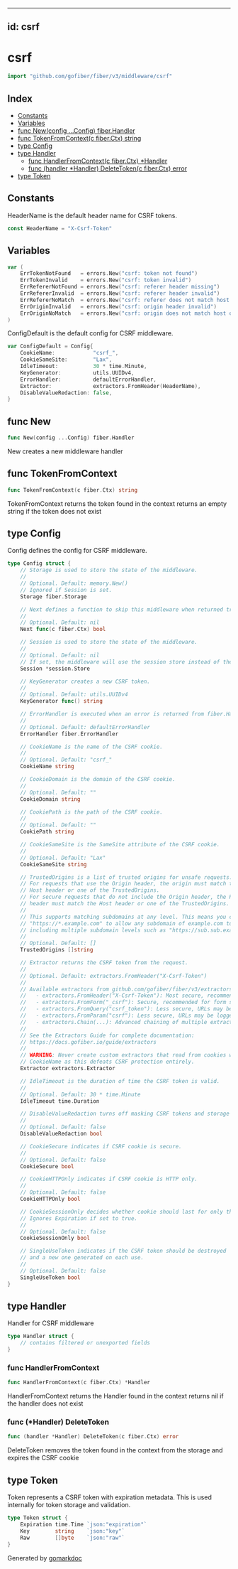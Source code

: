 <!-- Code generated by gomarkdoc. DO NOT EDIT -->

---
id: csrf
---


# csrf

```go
import "github.com/gofiber/fiber/v3/middleware/csrf"
```

## Index

- [Constants](<#constants>)
- [Variables](<#variables>)
- [func New\(config ...Config\) fiber.Handler](<#New>)
- [func TokenFromContext\(c fiber.Ctx\) string](<#TokenFromContext>)
- [type Config](<#Config>)
- [type Handler](<#Handler>)
  - [func HandlerFromContext\(c fiber.Ctx\) \*Handler](<#HandlerFromContext>)
  - [func \(handler \*Handler\) DeleteToken\(c fiber.Ctx\) error](<#Handler.DeleteToken>)
- [type Token](<#Token>)


## Constants

<a name="HeaderName"></a>HeaderName is the default header name for CSRF tokens.

```go
const HeaderName = "X-Csrf-Token"
```

## Variables

<a name="ErrTokenNotFound"></a>

```go
var (
    ErrTokenNotFound   = errors.New("csrf: token not found")
    ErrTokenInvalid    = errors.New("csrf: token invalid")
    ErrRefererNotFound = errors.New("csrf: referer header missing")
    ErrRefererInvalid  = errors.New("csrf: referer header invalid")
    ErrRefererNoMatch  = errors.New("csrf: referer does not match host or trusted origins")
    ErrOriginInvalid   = errors.New("csrf: origin header invalid")
    ErrOriginNoMatch   = errors.New("csrf: origin does not match host or trusted origins")
)
```

<a name="ConfigDefault"></a>ConfigDefault is the default config for CSRF middleware.

```go
var ConfigDefault = Config{
    CookieName:            "csrf_",
    CookieSameSite:        "Lax",
    IdleTimeout:           30 * time.Minute,
    KeyGenerator:          utils.UUIDv4,
    ErrorHandler:          defaultErrorHandler,
    Extractor:             extractors.FromHeader(HeaderName),
    DisableValueRedaction: false,
}
```

<a name="New"></a>
## func New

```go
func New(config ...Config) fiber.Handler
```

New creates a new middleware handler

<a name="TokenFromContext"></a>
## func TokenFromContext

```go
func TokenFromContext(c fiber.Ctx) string
```

TokenFromContext returns the token found in the context returns an empty string if the token does not exist

<a name="Config"></a>
## type Config

Config defines the config for CSRF middleware.

```go
type Config struct {
    // Storage is used to store the state of the middleware.
    //
    // Optional. Default: memory.New()
    // Ignored if Session is set.
    Storage fiber.Storage

    // Next defines a function to skip this middleware when returned true.
    //
    // Optional. Default: nil
    Next func(c fiber.Ctx) bool

    // Session is used to store the state of the middleware.
    //
    // Optional. Default: nil
    // If set, the middleware will use the session store instead of the storage.
    Session *session.Store

    // KeyGenerator creates a new CSRF token.
    //
    // Optional. Default: utils.UUIDv4
    KeyGenerator func() string

    // ErrorHandler is executed when an error is returned from fiber.Handler.
    //
    // Optional. Default: defaultErrorHandler
    ErrorHandler fiber.ErrorHandler

    // CookieName is the name of the CSRF cookie.
    //
    // Optional. Default: "csrf_"
    CookieName string

    // CookieDomain is the domain of the CSRF cookie.
    //
    // Optional. Default: ""
    CookieDomain string

    // CookiePath is the path of the CSRF cookie.
    //
    // Optional. Default: ""
    CookiePath string

    // CookieSameSite is the SameSite attribute of the CSRF cookie.
    //
    // Optional. Default: "Lax"
    CookieSameSite string

    // TrustedOrigins is a list of trusted origins for unsafe requests.
    // For requests that use the Origin header, the origin must match the
    // Host header or one of the TrustedOrigins.
    // For secure requests that do not include the Origin header, the Referer
    // header must match the Host header or one of the TrustedOrigins.
    //
    // This supports matching subdomains at any level. This means you can use a value like
    // "https://*.example.com" to allow any subdomain of example.com to submit requests,
    // including multiple subdomain levels such as "https://sub.sub.example.com".
    //
    // Optional. Default: []
    TrustedOrigins []string

    // Extractor returns the CSRF token from the request.
    //
    // Optional. Default: extractors.FromHeader("X-Csrf-Token")
    //
    // Available extractors from github.com/gofiber/fiber/v3/extractors:
    //   - extractors.FromHeader("X-Csrf-Token"): Most secure, recommended for APIs
    //   - extractors.FromForm("_csrf"): Secure, recommended for form submissions
    //   - extractors.FromQuery("csrf_token"): Less secure, URLs may be logged
    //   - extractors.FromParam("csrf"): Less secure, URLs may be logged
    //   - extractors.Chain(...): Advanced chaining of multiple extractors
    //
    // See the Extractors Guide for complete documentation:
    // https://docs.gofiber.io/guide/extractors
    //
    // WARNING: Never create custom extractors that read from cookies with the same
    // CookieName as this defeats CSRF protection entirely.
    Extractor extractors.Extractor

    // IdleTimeout is the duration of time the CSRF token is valid.
    //
    // Optional. Default: 30 * time.Minute
    IdleTimeout time.Duration

    // DisableValueRedaction turns off masking CSRF tokens and storage keys in logs and errors.
    //
    // Optional. Default: false
    DisableValueRedaction bool

    // CookieSecure indicates if CSRF cookie is secure.
    //
    // Optional. Default: false
    CookieSecure bool

    // CookieHTTPOnly indicates if CSRF cookie is HTTP only.
    //
    // Optional. Default: false
    CookieHTTPOnly bool

    // CookieSessionOnly decides whether cookie should last for only the browser session.
    // Ignores Expiration if set to true.
    //
    // Optional. Default: false
    CookieSessionOnly bool

    // SingleUseToken indicates if the CSRF token should be destroyed
    // and a new one generated on each use.
    //
    // Optional. Default: false
    SingleUseToken bool
}
```

<a name="Handler"></a>
## type Handler

Handler for CSRF middleware

```go
type Handler struct {
    // contains filtered or unexported fields
}
```

<a name="HandlerFromContext"></a>
### func HandlerFromContext

```go
func HandlerFromContext(c fiber.Ctx) *Handler
```

HandlerFromContext returns the Handler found in the context returns nil if the handler does not exist

<a name="Handler.DeleteToken"></a>
### func \(\*Handler\) DeleteToken

```go
func (handler *Handler) DeleteToken(c fiber.Ctx) error
```

DeleteToken removes the token found in the context from the storage and expires the CSRF cookie

<a name="Token"></a>
## type Token

Token represents a CSRF token with expiration metadata. This is used internally for token storage and validation.

```go
type Token struct {
    Expiration time.Time `json:"expiration"`
    Key        string    `json:"key"`
    Raw        []byte    `json:"raw"`
}
```

Generated by [gomarkdoc](<https://github.com/princjef/gomarkdoc>)

